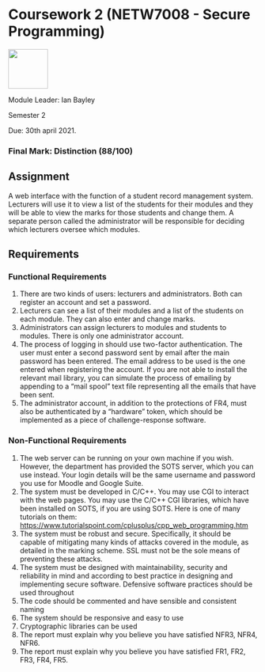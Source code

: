 # Coursework 2 (NETW7008 - Secure Programming)

<img src="https://external-content.duckduckgo.com/iu/?u=http%3A%2F%2Fstatic.brookes.ac.uk%2Fabout%2Fidentity%2Flogos%2Fbrookes_logo_charcoal_cmyk.jpg&f=1&nofb=1" height=80>


Module Leader: Ian Bayley

Semester 2 

Due: 30th april 2021.

### Final Mark: Distinction (88/100)

## Assignment
A web interface with the function of a student record management system. Lecturers will use it to view a list of the students for their modules and they will be able to view the marks for those students and change them. A separate person called the administrator will be responsible for deciding which lecturers oversee which modules.

## Requirements

### Functional Requirements 
1. There are two kinds of users: lecturers and administrators. Both can register an account and set a password.
2. Lecturers can see a list of their modules and a list of the students on each module. They can also enter and change marks.
3. Administrators can assign lecturers to modules and students to modules. There is only one administrator account.
4. The process of logging in should use two-factor authentication. The user must enter a second password sent by email after the main password has been entered. The email address to be used is the one entered when registering the account. If you are not able to install the relevant mail library, you can simulate the process of emailing by appending to a “mail spool” text file representing all the emails that have been sent.
5. The administrator account, in addition to the protections of FR4, must also be authenticated by a “hardware” token, which should be implemented as a piece of challenge-response software. 

### Non-Functional Requirements
1. The web server can be running on your own machine if you wish. However, the department has provided the SOTS server, which you can use instead. Your login details will be the same username and password you use for Moodle and Google Suite. 
2. The system must be developed in C/C++. You may use CGI to interact with the web pages. You may use the C/C++ CGI libraries, which have been installed on SOTS, if you are using SOTS. Here is one of many tutorials on them:
https://www.tutorialspoint.com/cplusplus/cpp_web_programming.htm
3. The system must be robust and secure. Specifically, it should be capable of mitigating many kinds of attacks covered in the module, as detailed in the marking scheme. SSL must not be the sole means of preventing these attacks.
4. The system must be designed with maintainability, security and reliability in mind and according to best practice in designing and implementing secure software. Defensive software practices should be used throughout
5. The code should be commented and have sensible and consistent naming
6. The system should be responsive and easy to use
7. Cryptographic libraries can be used
8. The report must explain why you believe you have satisfied NFR3, NFR4, NFR6.
9. The report must explain why you believe you have satisfied FR1, FR2, FR3, FR4, FR5.
